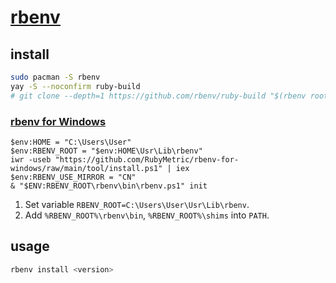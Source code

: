 # [rbenv](https://github.com/rbenv/rbenv)

## install

```sh
sudo pacman -S rbenv
yay -S --noconfirm ruby-build
# git clone --depth=1 https://github.com/rbenv/ruby-build "$(rbenv root)"/plugins/ruby-build
```

### [rbenv for Windows](https://github.com/RubyMetric/rbenv-for-windows)

```pwsh
$env:HOME = "C:\Users\User"
$env:RBENV_ROOT = "$env:HOME\Usr\Lib\rbenv"
iwr -useb "https://github.com/RubyMetric/rbenv-for-windows/raw/main/tool/install.ps1" | iex
$env:RBENV_USE_MIRROR = "CN"
& "$ENV:RBENV_ROOT\rbenv\bin\rbenv.ps1" init
```

1. Set variable `RBENV_ROOT=C:\Users\User\Usr\Lib\rbenv`.
2. Add `%RBENV_ROOT%\rbenv\bin`, `%RBENV_ROOT%\shims` into `PATH`.

## usage

```sh
rbenv install <version>
```
